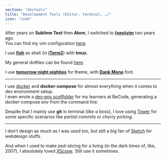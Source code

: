 ```yaml
---
section: "devtools"
title: "Development Tools (Editor, terminal, …)"
icon: "code"
---
```


After years on **Sublime Text** then **Atom**, I switched to [**(neo)vim**](https://neovim.io) two years ago.  
You can find my vim configuration [here](https://github.com/leny/pweneovim).

I use [**fish**](https://fishshell.com) as shell (in [**iTerm2**](https://www.iterm2.com)) with **tmux**.

My general dotfiles can be found [here](https://github.com/leny/pwendok).

I use [**tomorrow night eighties**](https://github.com/chriskempson/tomorrow-theme) for theme, with [**Dank Mono**](https://dank.sh) font.

* * *

I use [docker](https://www.docker.com) and **docker-compose** for almost everything when it comes to dev environment setup.  
I even wrote a [dev-env *scaffolder*](https://github.com/becodeorg/cli) for my learners at BeCode, generating a docker-compose env from the command line.

Despite that I mainly use **git** in terminal (*like a boss*), I love using [Tower](https://www.git-tower.com) for some specific scenarios like *partial commits* or *cherry picking*.

* * *

I don't design as much as I was used too, but still a big fan of [Sketch](https://www.sketchapp.com) for webdesign stuffs.

And when I used to make psd-slicing for a living (in the dark times of, like, 2007), I absolutely loved [XScope](https://xscopeapp.com). Still use it sometimes.